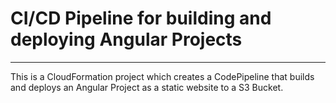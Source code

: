 # CI/CD Pipeline for building and deploying Angular Projects
---
This is a CloudFormation project which creates a CodePipeline that builds and deploys an Angular Project as a static website to a S3 Bucket. 
